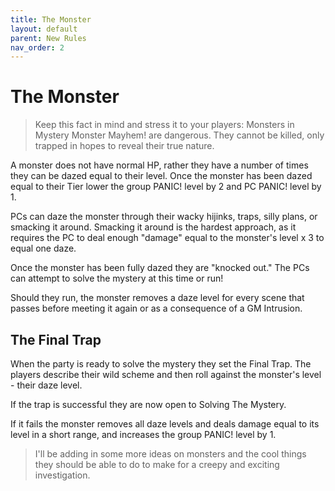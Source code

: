 ```yaml
---
title: The Monster
layout: default
parent: New Rules
nav_order: 2
---
```

# The Monster
> Keep this fact in mind and stress it to your players: Monsters in Mystery Monster Mayhem! are dangerous. They cannot be killed, only trapped in hopes to reveal their true nature.

A monster does not have normal HP, rather they have a number of times they can be dazed equal to their level. Once the monster has been dazed equal to their Tier lower the group PANIC! level by 2 and PC PANIC! level by 1.

PCs can daze the monster through their wacky hijinks, traps, silly plans, or smacking it around. Smacking it around is the hardest approach, as it requires the PC to deal enough "damage" equal to the monster's level x 3 to equal one daze.

Once the monster has been fully dazed they are "knocked out." The PCs can attempt to solve the mystery at this time or run!

Should they run, the monster removes a daze level for every scene that passes before meeting it again or as a consequence of a GM Intrusion.

## The Final Trap
When the party is ready to solve the mystery they set the Final Trap. The players describe their wild scheme and then roll against the monster's level - their daze level.

If the trap is successful they are now open to Solving The Mystery.

If it fails the monster removes all daze levels and deals damage equal to its level in a short range, and increases the group PANIC! level by 1.

> I'll be adding in some more ideas on monsters and the cool things they should be able to do to make for a creepy and exciting investigation.
